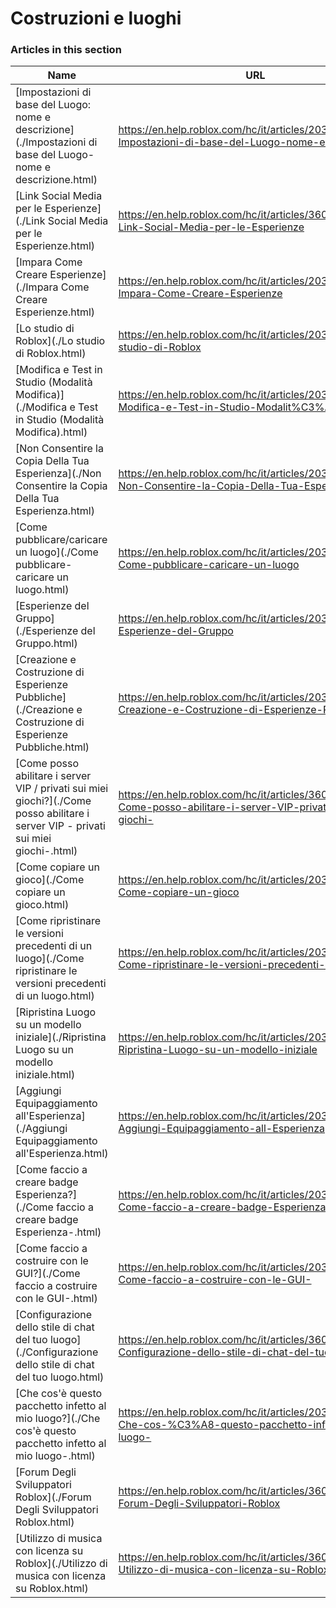 # Costruzioni e luoghi  
### Articles in this section
Name|URL
-|-
[Impostazioni di base del Luogo: nome e descrizione](./Impostazioni di base del Luogo- nome e descrizione.html) |https://en.help.roblox.com/hc/it/articles/203314030-Impostazioni-di-base-del-Luogo-nome-e-descrizione
[Link Social Media per le Esperienze](./Link Social Media per le Esperienze.html) |https://en.help.roblox.com/hc/it/articles/360000910966-Link-Social-Media-per-le-Esperienze
[Impara Come Creare Esperienze](./Impara Come Creare Esperienze.html) |https://en.help.roblox.com/hc/it/articles/203625344-Impara-Come-Creare-Esperienze
[Lo studio di Roblox](./Lo studio di Roblox.html) |https://en.help.roblox.com/hc/it/articles/203313860-Lo-studio-di-Roblox
[Modifica e Test in Studio (Modalità Modifica)](./Modifica e Test in Studio (Modalità Modifica).html) |https://en.help.roblox.com/hc/it/articles/203313870-Modifica-e-Test-in-Studio-Modalit%C3%A0-Modifica-
[Non Consentire la Copia Della Tua Esperienza](./Non Consentire la Copia Della Tua Esperienza.html) |https://en.help.roblox.com/hc/it/articles/203313940-Non-Consentire-la-Copia-Della-Tua-Esperienza
[Come pubblicare/caricare un luogo](./Come pubblicare-caricare un luogo.html) |https://en.help.roblox.com/hc/it/articles/203313890-Come-pubblicare-caricare-un-luogo
[Esperienze del Gruppo](./Esperienze del Gruppo.html) |https://en.help.roblox.com/hc/it/articles/203313760-Esperienze-del-Gruppo
[Creazione e Costruzione di Esperienze Pubbliche](./Creazione e Costruzione di Esperienze Pubbliche.html) |https://en.help.roblox.com/hc/it/articles/203313950-Creazione-e-Costruzione-di-Esperienze-Pubbliche
[Come posso abilitare i server VIP / privati ​​sui miei giochi?](./Come posso abilitare i server VIP - privati ​​sui miei giochi-.html) |https://en.help.roblox.com/hc/it/articles/360000781023-Come-posso-abilitare-i-server-VIP-privati-sui-miei-giochi-
[Come copiare un gioco](./Come copiare un gioco.html) |https://en.help.roblox.com/hc/it/articles/203313900-Come-copiare-un-gioco
[Come ripristinare le versioni precedenti di un luogo](./Come ripristinare le versioni precedenti di un luogo.html) |https://en.help.roblox.com/hc/it/articles/203313850-Come-ripristinare-le-versioni-precedenti-di-un-luogo
[Ripristina Luogo su un modello iniziale](./Ripristina Luogo su un modello iniziale.html) |https://en.help.roblox.com/hc/it/articles/203313920-Ripristina-Luogo-su-un-modello-iniziale
[Aggiungi Equipaggiamento all'Esperienza](./Aggiungi Equipaggiamento all'Esperienza.html) |https://en.help.roblox.com/hc/it/articles/203314050-Aggiungi-Equipaggiamento-all-Esperienza
[Come faccio a creare badge Esperienza?](./Come faccio a creare badge Esperienza-.html) |https://en.help.roblox.com/hc/it/articles/203313650-Come-faccio-a-creare-badge-Esperienza-
[Come faccio a costruire con le GUI?](./Come faccio a costruire con le GUI-.html) |https://en.help.roblox.com/hc/it/articles/203313960-Come-faccio-a-costruire-con-le-GUI-
[Configurazione dello stile di chat del tuo luogo](./Configurazione dello stile di chat del tuo luogo.html) |https://en.help.roblox.com/hc/it/articles/360019904552-Configurazione-dello-stile-di-chat-del-tuo-luogo
[Che cos'è questo pacchetto infetto al mio luogo?](./Che cos'è questo pacchetto infetto al mio luogo-.html) |https://en.help.roblox.com/hc/it/articles/203312920-Che-cos-%C3%A8-questo-pacchetto-infetto-al-mio-luogo-
[Forum Degli Sviluppatori Roblox](./Forum Degli Sviluppatori Roblox.html) |https://en.help.roblox.com/hc/it/articles/360000240223-Forum-Degli-Sviluppatori-Roblox
[Utilizzo di musica con licenza su Roblox](./Utilizzo di musica con licenza su Roblox.html) |https://en.help.roblox.com/hc/it/articles/360000927163-Utilizzo-di-musica-con-licenza-su-Roblox